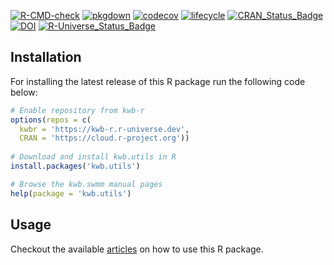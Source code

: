 [![R-CMD-check](https://github.com/KWB-R/kwb.utils/workflows/R-CMD-check/badge.svg)](https://github.com/KWB-R/kwb.utils/actions?query=workflow%3AR-CMD-check)
[![pkgdown](https://github.com/KWB-R/kwb.utils/workflows/pkgdown/badge.svg)](https://github.com/KWB-R/kwb.utils/actions?query=workflow%3Apkgdown)
[![codecov](https://codecov.io/github/KWB-R/kwb.utils/branch/master/graphs/badge.svg)](https://codecov.io/github/KWB-R/kwb.utils)
[![lifecycle](https://img.shields.io/badge/lifecycle-stable-brightgreen.svg)](https://www.tidyverse.org/lifecycle/#stable)
[![CRAN_Status_Badge](http://www.r-pkg.org/badges/version/kwb.utils)](http://cran.r-project.org/package=kwb.utils)
[![DOI](https://zenodo.org/badge/23293/KWB-R/kwb.utils.svg)](https://zenodo.org/badge/latestdoi/23293/KWB-R/kwb.utils)
[![R-Universe_Status_Badge](https://kwb-r.r-universe.dev/badges/kwb.utils)](https://kwb-r.r-universe.dev/)


## Installation

For installing the latest release of this R package run the following code below:

```r
# Enable repository from kwb-r
options(repos = c(
  kwbr = 'https://kwb-r.r-universe.dev',
  CRAN = 'https://cloud.r-project.org'))
  
# Download and install kwb.utils in R
install.packages('kwb.utils')

# Browse the kwb.swmm manual pages
help(package = 'kwb.utils')
```
## Usage 

Checkout the available [articles](articles/) on how to use this R package.